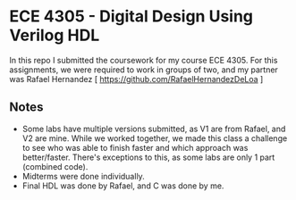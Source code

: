 # ECE 4305 - Digital Design Using Verilog HDL
In this repo I submitted the coursework for my course ECE 4305. For this assignments, we were required to work in groups of two, and my partner was Rafael Hernandez [ https://github.com/RafaelHernandezDeLoa ]

## Notes
- Some labs have multiple versions submitted, as V1 are from Rafael, and V2 are mine. While we worked together, we made this class a challenge to see who was able to finish faster and which approach was better/faster. There's exceptions to this, as some labs are only 1 part (combined code).
- Midterms were done individually.
- Final HDL was done by Rafael, and C was done by me.
